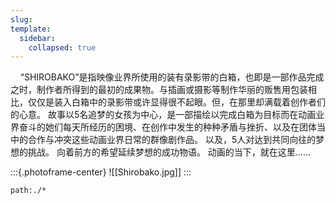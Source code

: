 ```yaml
---
slug:
template:
  sidebar:
    collapsed: true
---
```


&nbsp;&nbsp;&nbsp;&nbsp;“SHIROBAKO”是指映像业界所使用的装有录影带的白箱，也即是一部作品完成之时，制作者所得到的最初的成果物。与插画或摄影等制作华丽的贩售用包装相比，仅仅是装入白箱中的录影带或许显得很不起眼。但，在那里却满载着创作者们的心意。
故事以5名追梦的女孩为中心，是一部描绘以完成白箱为目标而在动画业界奋斗的她们每天所经历的困境、在创作中发生的种种矛盾与挫折、以及在团体当中的合作与冲突这些动画业界日常的群像剧作品。
以及，5人对达到共同向往的梦想的挑战。
向着前方的希望延续梦想的成功物语。
动画的当下，就在这里……

:::{.photoframe-center}
![[Shirobako.jpg]]
:::

```query
path:./*
```
